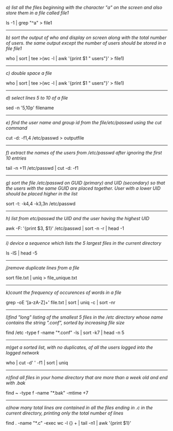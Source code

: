 _a) list all the files beginning with the character "a" on the screen and also store them in a file called file1_<br>

ls -1 | grep "^a" > file1

---

_b) sort the output of who and display on screen along with the total number of users. the same output except the number of users should be stored in a file file1_<br>

who | sort | tee >(wc -l | awk '{print $1 " users"}' > file1)

---

_c) double space a file_<br>

who | sort | tee >(wc -l | awk '{print $1 " users"}' > file1)

---

_d) select lines 5 to 10 of a file_<br>

sed -n '5,10p' filename

---

_e) find the user name and group id from the file/etc/passwd using the cut command_<br>

cut -d: -f1,4 /etc/passwd > outputfile

---

_f) extract the names of the users from /etc/passwd after ignoring the first 10 entries_<br>

tail -n +11 /etc/passwd | cut -d: -f1

---

_g) sort the file /etc/passwd on GUID (primary) and UID (secondary) so that the users with the same GUID are placed together. User with a lower UID should be placed higher in the list_<br>

sort -t: -k4,4 -k3,3n /etc/passwd

---

_h) list from etc/passwd the UID and the user having the highest UID_<br>

awk -F: '{print $3, $1}' /etc/passwd | sort -n -r | head -1

---

_i) device a sequence which lists the 5 largest files in the current directory_<br>

ls -lS | head -5

---

_j)remove duplicate lines from a file_<br>

sort file.txt | uniq > file_unique.txt

---

_k)count the frequency of occurences of words in a file_<br>

grep -oE '[a-zA-Z]+' file.txt | sort | uniq -c | sort -nr

---

  _l)find "long" listing of the smallest 5 files in the /etc directory whose name contains the string ".conf", sorted by increasing file size_<br>

find /etc -type f -name "*.conf" -ls | sort -k7 | head -n 5

---

_m)get a sorted list, with no duplicates, of all the users logged into the logged network_<br>

who | cut -d' ' -f1 | sort | uniq

---

_n)find all files in your home directory that are more than a week old and end with .bak_<br>

find ~ -type f -name "*.bak" -mtime +7

---

_o)how many total lines are contained in all the files ending in .c in the current directory, printing only the total number of lines_<br>

find . -name "*.c" -exec wc -l {} + | tail -n1 | awk '{print $1}'
